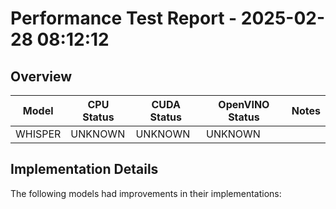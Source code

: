 # Performance Test Report - 2025-02-28 08:12:12

## Overview

| Model | CPU Status | CUDA Status | OpenVINO Status | Notes |
|-------|------------|-------------|-----------------|-------|
| WHISPER | UNKNOWN | UNKNOWN | UNKNOWN | |

## Implementation Details

The following models had improvements in their implementations:

